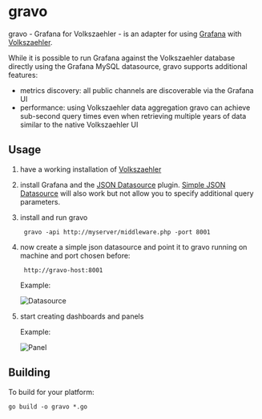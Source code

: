 # gravo

gravo - Grafana for Volkszaehler - is an adapter for using [Grafana](https://grafana.com) with [Volkszaehler](https://volkszaehler.org).

While it is possible to run Grafana against the Volkszaehler database directly using the Grafana MySQL datasource, gravo supports additional features:

  - metrics discovery: all public channels are discoverable via the Grafana UI
  - performance: using Volkszaehler data aggregation gravo can achieve sub-second query times even when retrieving multiple years of data similar to the native Volkszaehler UI


## Usage

  1. have a working installation of [Volkszaehler](https://github.com/volkszaehler/volkszaehler.org)
  2. install Grafana and the [JSON Datasource](https://github.com/simPod/grafana-json-datasource) plugin. [Simple JSON Datasource](https://github.com/grafana/simple-json-datasource) will also work but not allow you to specify additional query parameters.
  3. install and run gravo

          gravo -api http://myserver/middleware.php -port 8001 

  4. now create a simple json datasource and point it to gravo running on machine and port chosen before:

          http://gravo-host:8001

      Example:

      ![Datasource](https://github.com/andig/gravo/blob/master/doc/datasource.png)

  5. start creating dashboards and panels

      Example:

       ![Panel](https://github.com/andig/gravo/blob/master/doc/panel.png)

## Building

To build for your platform:

    go build -o gravo *.go
